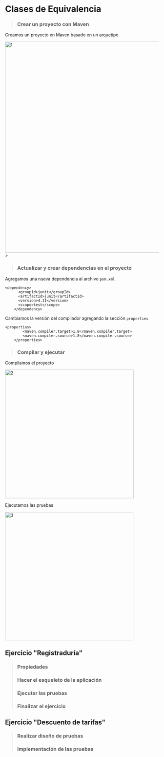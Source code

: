 # **Clases de Equivalencia**

> ### Crear un proyecto con Maven 
Creamos un proyecto en Maven basado en un arquetipo

<img width="691" alt="1" src="https://user-images.githubusercontent.com/59893804/91614712-ab0e1c80-e947-11ea-99a8-29468074333f.png">
>


> ### Actualizar y crear dependencias en el proyecto

Agregamos una nueva dependencia al archivo ``` pom.xml ```

```
<dependency>
      <groupId>junit</groupId>
      <artifactId>junit</artifactId>
      <version>4.11</version>
      <scope>test</scope>
    </dependency>
```  

Cambiamos la versión del compilador agregando la sección ```properties```
```
<properties>
        <maven.compiler.target>1.8</maven.compiler.target>
        <maven.compiler.source>1.8</maven.compiler.source>
    </properties>
 ```   
>    


> ### Compilar y ejecutar 

Compilamos el proyecto

<img width="421" alt="2" src="https://user-images.githubusercontent.com/59893804/91616375-2de4a680-e94b-11ea-9356-8cc589355ff9.png">

Ejecutamos las pruebas 

<img width="420" alt="3" src="https://user-images.githubusercontent.com/59893804/91616384-30df9700-e94b-11ea-8fd0-3b993d252f67.png">


>
## Ejercicio "Registraduría"
> ### Propiedades
> ### Hacer el esqueleto de la aplicación
> ### Ejecutar las pruebas
> ### Finalizar el ejercicio

## Ejercicio "Descuento de tarifas"
> ### Realizar diseño de pruebas
> ### Implementación de las pruebas 






